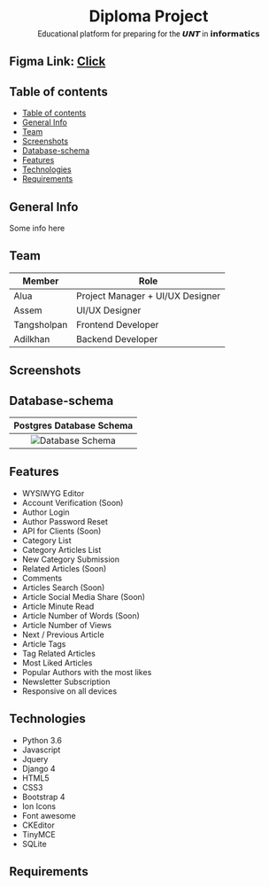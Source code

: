 
<h1 align="center">Diploma Project</h1>
<p align="center" style='margin-top: -12px; font-family: "Roboto", "Lucida Grande", "DejaVu Sans", "Bitstream Vera Sans", Verdana, Arial, sans-serif'>Educational platform for preparing for the 𝙐𝙉𝙏 in 𝗶𝗻𝗳𝗼𝗿𝗺𝗮𝘁𝗶𝗰𝘀</p>

## Figma Link: [Click](https://www.figma.com/file/JXVNQgH82SgZvHIxjydD7g/informatics-team-library?t=PzxlmLzcFH0nkkcx-0)

## Table of contents
- [Table of contents](#table-of-contents)
- [General Info](#general-info)
- [Team](#team)
- [Screenshots](#screenshots)
- [Database-schema](#database-schema)
- [Features](#features)
- [Technologies](#technologies)
- [Requirements](#requirements)

## General Info
Some info here

## Team
| Member      | Role                             |
| ----------- | ---------------------------------|
| Alua        | Project Manager + UI/UX Designer |
| Assem       | UI/UX Designer                   |
| Tangsholpan | Frontend Developer               |
| Adilkhan    | Backend Developer                |

## Screenshots

## Database-schema

|                               Postgres Database Schema                                |
| :-----------------------------------------------------------------------------------: |
| ![Database Schema](https://via.placeholder.com/728x560.png?text=Database+Schema+here) |
## Features

* WYSIWYG Editor
* Account Verification (Soon)
* Author Login
* Author Password Reset
* API for Clients (Soon)
* Category List
* Category Articles List
* New Category Submission
* Related Articles (Soon)
* Comments
* Articles Search (Soon)
* Article Social Media Share (Soon)
* Article Minute Read
* Article Number of Words (Soon)
* Article Number of Views
* Next / Previous Article
* Article Tags
* Tag Related Articles
* Most Liked Articles
* Popular Authors with the most likes
* Newsletter Subscription
* Responsive on all devices

## Technologies

* Python 3.6
* Javascript
* Jquery
* Django 4
* HTML5
* CSS3
* Bootstrap 4
* Ion Icons
* Font awesome
* CKEditor
* TinyMCE
* SQLite

## Requirements

